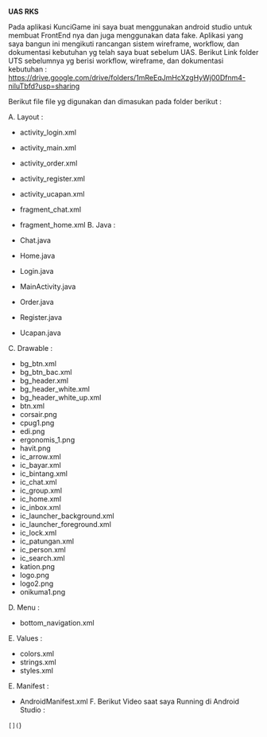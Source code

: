 <b>UAS RKS</b>

Pada aplikasi KunciGame ini saya buat menggunakan android studio untuk membuat FrontEnd nya dan juga menggunakan data fake. Aplikasi yang saya bangun ini mengikuti rancangan sistem wireframe, workflow, dan dokumentasi kebutuhan yg telah saya buat sebelum UAS. Berikut Link folder UTS sebelumnya yg berisi workflow, wireframe, dan dokumentasi kebutuhan :
<br>
https://drive.google.com/drive/folders/1mReEqJmHcXzgHyWj00Dfnm4-niluTbfd?usp=sharing

Berikut file file yg digunakan dan dimasukan pada folder berikut :

A. Layout :

- activity_login.xml
- activity_main.xml
- activity_order.xml
- activity_register.xml
- activity_ucapan.xml
- fragment_chat.xml
- fragment_home.xml
B. Java :

- Chat.java
- Home.java
- Login.java
- MainActivity.java
- Order.java
- Register.java
- Ucapan.java

C. Drawable :

- bg_btn.xml
- bg_btn_bac.xml
- bg_header.xml
- bg_header_white.xml
- bg_header_white_up.xml
- btn.xml
- corsair.png
- cpug1.png
- edi.png
- ergonomis_1.png
- havit.png
- ic_arrow.xml
- ic_bayar.xml
- ic_bintang.xml
- ic_chat.xml
- ic_group.xml
- ic_home.xml
- ic_inbox.xml
- ic_launcher_background.xml
- ic_launcher_foreground.xml
- ic_lock.xml
- ic_patungan.xml
- ic_person.xml
- ic_search.xml
- kation.png
- logo.png
- logo2.png
- onikuma1.png 

D. Menu :
- bottom_navigation.xml

E. Values :
- colors.xml
- strings.xml
- styles.xml

E. Manifest :

- AndroidManifest.xml
F. Berikut Video saat saya Running di Android Studio :

`[](`[]([](https://user-images.githubusercontent.com/49123187/106411279-76af0700-6477-11eb-979f-cecf3a1f6f27.mp4`)`
))

